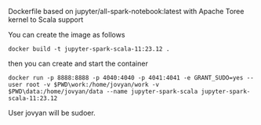 Dockerfile based on jupyter/all-spark-notebook:latest with Apache Toree kernel to Scala support

You can create the image as follows

```
docker build -t jupyter-spark-scala-11:23.12 .
```

then you can create and start the container

```
docker run -p 8888:8888 -p 4040:4040 -p 4041:4041 -e GRANT_SUDO=yes --user root -v $PWD\work:/home/jovyan/work -v $PWD\data:/home/jovyan/data --name jupyter-spark-scala jupyter-spark-scala-11:23.12  
```

User jovyan will be sudoer.
